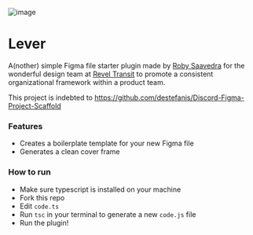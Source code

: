 ![image](https://raw.githubusercontent.com/yungbeto/Lever-A-Figma-File-Starter/main/assets/Lever-Header.png)


# Lever
A(nother) simple Figma file starter plugin made by [Roby Saavedra](https://read.cv/roby) for the wonderful design team at [Revel Transit](https://github.com/revel-transit) to promote a consistent organizational framework within a product team. 


This project is indebted to 
https://github.com/destefanis/Discord-Figma-Project-Scaffold


### Features
* Creates a boilerplate template for your new Figma file 
* Generates a clean cover frame 


### How to run
* Make sure typescript is installed on your machine
* Fork this repo 
* Edit `code.ts` 
* Run `tsc` in your terminal to generate a new `code.js` file
* Run the plugin! 
